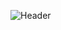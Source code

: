 ![Header](https://github.com/fromjyce/fromjyce/assets/128211962/044b35f2-4a67-4051-aea6-0712541e6cef)
